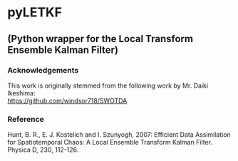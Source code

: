 # pyLETKF  
## (Python wrapper for the Local Transform Ensemble Kalman Filter)  

### Acknowledgements  
This work is originally stemmed from the following work by Mr. Daiki Ikeshima:  
https://github.com/windsor718/SWOTDA  
### Reference  
Hunt, B. R., E. J. Kostelich and I. Szunyogh, 2007: Efficient Data Assimilation for Spatiotemporal Chaos: A Local Ensemble Transform Kalman Filter. Physica D, 230, 112-126.  
